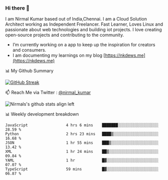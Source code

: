 ### Hi there 👋

 I am Nirmal Kumar based out of India,Chennai. I am a Cloud Solution Architect working as Independent Freelancer. Fast Learner, Loves Linux and passionate about web technologies and building iot projects. I love creating open-source projects and contributing to the community.

- I’m currently working on a app to keep up the inspiration for creators and consumers.
- I am documenting my learnings on my blog [https://nkdews.me](https://nkdews.me)


📊 My Github Summary

[![GitHub Streak](https://github-readme-streak-stats.herokuapp.com?user=nk-gears&theme=dark&hide_border=true&date_format=M%20j%5B%2C%20Y%5D)](https://git.io/streak-stats)


📫 Reach Me via  Twitter : [@nirmal_kumar](https://twitter.com/nirmal_kumar)

![Nirmals's github stats align left](https://github-readme-stats.vercel.app/api?username=nk-gears&show_icons=true)


📊 Weekly development breakdown

<!--START_SECTION:waka-->

```text
JavaScript                 4 hrs 6 mins    ███████░░░░░░░░░░░░░░░░░░   28.59 %
Python                     2 hrs 23 mins   ████▒░░░░░░░░░░░░░░░░░░░░   16.68 %
JSON                       1 hr 55 mins    ███▒░░░░░░░░░░░░░░░░░░░░░   13.42 %
XML                        1 hr 24 mins    ██▒░░░░░░░░░░░░░░░░░░░░░░   09.84 %
YAML                       1 hr            █▓░░░░░░░░░░░░░░░░░░░░░░░   07.07 %
TypeScript                 59 mins         █▓░░░░░░░░░░░░░░░░░░░░░░░   06.87 %
```

<!--END_SECTION:waka-->


